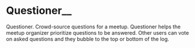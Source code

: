 # Questioner__
Questioner. Crowd-source questions for a meetup. Questioner helps the meetup organizer prioritize questions to be answered. Other users can vote on asked questions and they bubble to the top or bottom of the log.
